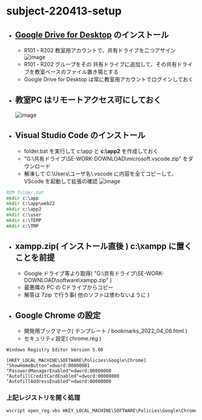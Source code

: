 # subject-220413-setup

- ## [Google Drive for Desktop](https://support.google.com/a/answer/7491144?hl=ja) のインストール
  - R101・R202 教室用アカウントで、共有ドライブを二つアサイン\
  ![image](https://user-images.githubusercontent.com/1501327/163701537-45e12313-1013-464a-80af-b83c3ba7dcde.png)
  - R101・R202 グループをその 共有ドライブに追加して、その共有ドライブを教室ベースのファイル置き場とする
  - Google Drive for Desktop は常に教室用アカウントでログインしておく

- ## 教室PC はリモートアクセス可にしておく
  ![image](https://github.com/winofsql/subject-220413-setup/assets/1501327/3621496f-9800-4ccb-bebc-b14355e66631)

- ## Visual Studio Code のインストール
  - folder.bat を実行して c:\app と **c:\app2** を作成しておく
  - "G:\共有ドライブ\SE-WORK-DOWNLOAD\microsoft\.vscode.zip" をダウンロード
  - 解凍して C:\Users\ユーザ名\\.vscode に内容を全てコピーして、VScode を起動して拡張の確認
  ![image](https://user-images.githubusercontent.com/1501327/163191863-be277ebe-134b-4bbe-914c-39558b1ae86f.png)
```bat
REM folder.bat
mkdir c:\app
mkdir C:\app\web22
mkdir c:\app2
mkdir c:\user
mkdir c:\TEMP
mkdir c:\TMP
```


- ## xampp.zip( インストール直後 ) c:\xampp に置くことを前提
  - Google ドライブ等より取得( "G:\共有ドライブ\SE-WORK-DOWNLOAD\software\xampp.zip" )
  - 最悪隣の PC の Cドライブからコピー
  - 解答は 7zip で行う事( 他のソフトは使わないように )


- ## Google Chrome の設定
  - 開発用ブックマーク( テンプレート / bookmarks_2022_04_06.html )
  - セキュリティ設定( chrome.reg )
```reg
Windows Registry Editor Version 5.00

[HKEY_LOCAL_MACHINE\SOFTWARE\Policies\Google\Chrome]
"ShowHomeButton"=dword:00000001
"PasswordManagerEnabled"=dword:00000000
"AutofillCreditCardEnabled"=dword:00000000
"AutofillAddressEnabled"=dword:00000000
```

### 上記レジストリを開く処理
```bat
wscript open_reg.vbs HKEY_LOCAL_MACHINE\SOFTWARE\Policies\Google\Chrome
```
